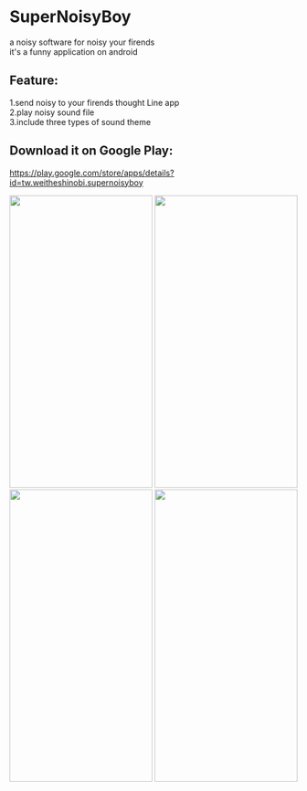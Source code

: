 # SuperNoisyBoy
a noisy software for noisy your firends  
it's a funny application on android
## Feature:  
1.send noisy to your firends thought Line app  
2.play noisy sound file  
3.include three types of sound theme  
## Download it on Google Play:  
https://play.google.com/store/apps/details?id=tw.weitheshinobi.supernoisyboy  

<img src="https://github.com/WeiTheShinobi/SuperNoisyBoy/blob/master/demo/1.png" width=250 height=512 />
<img src="https://github.com/WeiTheShinobi/SuperNoisyBoy/blob/master/demo/2.jpg" width=250 height=512 />  
<img src="https://github.com/WeiTheShinobi/SuperNoisyBoy/blob/master/demo/3.jpg" width=250 height=512 />
<img src="https://github.com/WeiTheShinobi/SuperNoisyBoy/blob/master/demo/4.jpg" width=250 height=512 />  
